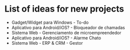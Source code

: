 # List of ideas for new projects

* Gadget/Widget para Windows - To-do
* Aplicativo para Android/iOS? - Bloqueador de chamadas
* Sistema Web - Gerenciamento de microempreendedor
* Aplicativo para Android/iOS? - Alarme Chato
* Sistema Web - ERP & CRM - Gestor
